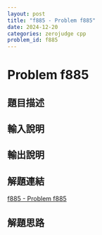 ```yaml
---
layout: post
title: "f885 - Problem f885"
date: 2024-12-20
categories: zerojudge cpp
problem_id: f885
---
```


# Problem f885

## 題目描述



## 輸入說明



## 輸出說明



## 解題連結

[f885 - Problem f885](https://zerojudge.tw/ShowProblem?problemid=f885)

## 解題思路

